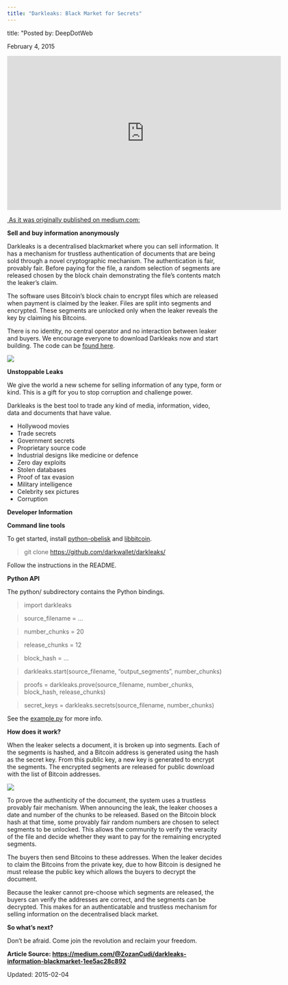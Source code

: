 ```yaml
---
title: "Darkleaks: Black Market for Secrets"
---
```

title: "Posted by: DeepDotWeb 

<span>February 4, 2015</span>


<p><iframe width="640" height="360" src="https://vid.me/e/Lfkh" frameborder="0" allowfullscreen="allowfullscreen" webkitallowfullscreen="webkitallowfullscreen" mozallowfullscreen="mozallowfullscreen" scrolling="no"></iframe></p>
<div><span style="text-decoration: underline;"> As it was originally published on <a href="https://medium.com/@ZozanCudi/darkleaks-information-blackmarket-1ee5ac28c892">medium.com</a>:</span></div>
<div>
<p id="a776" class="graf--h3"><strong>Sell and buy information anonymously</strong></p>
<p>Darkleaks is a decentralised blackmarket where you can sell information. It has a mechanism for trustless authentication of documents that are being sold through a novel cryptographic mechanism. The authentication is fair, provably fair. Before paying for the file, a random selection of segments are released chosen by the block chain demonstrating the file’s contents match the leaker’s claim.</p>
<p>The software uses Bitcoin’s block chain to encrypt files which are released when payment is claimed by the leaker. Files are split into segments and encrypted. These segments are unlocked only when the leaker reveals the key by claiming his Bitcoins.</p>
<p>There is no identity, no central operator and no interaction between leaker and buyers. We encourage everyone to download Darkleaks now and start building. The code can be <a class="markup--anchor markup--p-anchor" href="https://github.com/darkwallet/darkwallet" target="_blank" rel="nofollow" data-href="https://github.com/darkwallet/darkwallet">found here</a>.</p>


<img src="https://info-gir.github.io/deepdotweb/imgs/2015/02/1_kz2LBycqsV2PRLwCLFUCUQ1.jpeg">
<p id="d866" class="graf--h3"><strong>Unstoppable Leaks</strong></p>
<p>We give the world a new scheme for selling information of any type, form or kind. This is a gift for you to stop corruption and challenge power.</p>
<figure id="aebe" class="graf--figure postField--insetLeftImage">
<div class="aspectRatioPlaceholder is-locked">
<div class="aspect-ratio-fill"></div>
<p>
</figure>
<p>Darkleaks is the best tool to trade any kind of media, information, video, data and documents that have value.</p>
<ul class="postList">
<li id="3c9a" class="graf--li">Hollywood movies</li>
<li id="9574" class="graf--li">Trade secrets</li>
<li id="bd21" class="graf--li">Government secrets</li>
<li id="a309" class="graf--li">Proprietary source code</li>
<li id="afea" class="graf--li">Industrial designs like medicine or defence</li>
<li id="62e9" class="graf--li">Zero day exploits</li>
<li id="e281" class="graf--li">Stolen databases</li>
<li id="c03c" class="graf--li">Proof of tax evasion</li>
<li id="2131" class="graf--li">Military intelligence</li>
<li id="a2da" class="graf--li">Celebrity sex pictures</li>
<li id="a337" class="graf--li">Corruption</li>
</ul>
<p id="e323" class="graf--h3"><strong>Developer Information</strong></p>
<p id="0525" class="graf--h4"><strong>Command line tools</strong></p>
<p>To get started, install <a class="markup--anchor markup--p-anchor" href="https://github.com/darkwallet/python-obelisk" target="_blank" rel="nofollow" data-href="https://github.com/darkwallet/python-obelisk">python-obelisk</a> and <a class="markup--anchor markup--p-anchor" href="https://github.com/libbitcoin/libbitcoin" target="_blank" rel="nofollow" data-href="https://github.com/libbitcoin/libbitcoin">libbitcoin</a>.</p>
<blockquote id="e053" class="graf--blockquote"><p>git clone <a class="markup--anchor markup--blockquote-anchor" href="https://github.com/darkwallet/darkleaks/" target="_blank" rel="nofollow" data-href="https://github.com/darkwallet/darkleaks/">https://github.com/darkwallet/darkleaks/</a></p></blockquote>
<p>Follow the instructions in the README.</p>
<p id="8977" class="graf--h4"><strong>Python API</strong></p>
<p>The python/ subdirectory contains the Python bindings.</p>
<blockquote id="433a" class="graf--blockquote"><p>import darkleaks</p></blockquote>
<blockquote id="ba12" class="graf--blockquote"><p>source_filename = …</p></blockquote>
<blockquote id="4adf" class="graf--blockquote"><p>number_chunks = 20</p></blockquote>
<blockquote id="ff9e" class="graf--blockquote"><p>release_chunks = 12</p></blockquote>
<blockquote id="9c83" class="graf--blockquote"><p>block_hash = …</p></blockquote>
<blockquote id="64d8" class="graf--blockquote"><p>darkleaks.start(source_filename, “output_segments”, number_chunks)</p></blockquote>
<blockquote id="9009" class="graf--blockquote"><p>proofs = darkleaks.prove(source_filename, number_chunks, block_hash, release_chunks)</p></blockquote>
<blockquote id="5e7a" class="graf--blockquote"><p>secret_keys = darkleaks.secrets(source_filename, number_chunks)</p></blockquote>
<p>See the <a class="markup--anchor markup--p-anchor" href="https://github.com/darkwallet/darkleaks/blob/master/python/example.py" target="_blank" rel="nofollow" data-href="https://github.com/darkwallet/darkleaks/blob/master/python/example.py">example.py</a> for more info.</p>
<p id="77c4" class="graf--h4"><strong>How does it work?</strong></p>
<p>When the leaker selects a document, it is broken up into segments. Each of the segments is hashed, and a Bitcoin address is generated using the hash as the secret key. From this public key, a new key is generated to encrypt the segments. The encrypted segments are released for public download with the list of Bitcoin addresses.</p>


<img src="https://info-gir.github.io/deepdotweb/imgs/2015/02/1_RTZrHcRj7a_RnfCSWaVlrQ1.jpeg">
<p>To prove the authenticity of the document, the system uses a trustless provably fair mechanism. When announcing the leak, the leaker chooses a date and number of the chunks to be released. Based on the Bitcoin block hash at that time, some provably fair random numbers are chosen to select segments to be unlocked. This allows the community to verify the veracity of the file and decide whether they want to pay for the remaining encrypted segments.</p>
<p>The buyers then send Bitcoins to these addresses. When the leaker decides to claim the Bitcoins from the private key, due to how Bitcoin is designed he must release the public key which allows the buyers to decrypt the document.</p>
<p>Because the leaker cannot pre-choose which segments are released, the buyers can verify the addresses are correct, and the segments can be decrypted. This makes for an authenticatable and trustless mechanism for selling information on the decentralised black market.</p>
<p id="e36a" class="graf--h4"><strong>So what’s next?</strong></p>
<p>Don’t be afraid. Come join the revolution and reclaim your freedom.</p>
<strong>Article Source: <a href="https://medium.com/@ZozanCudi/darkleaks-information-blackmarket-1ee5ac28c892" target="_blank">https://medium.com/@ZozanCudi/darkleaks-information-blackmarket-1ee5ac28c892</a></strong></p>

Updated: 2015-02-04